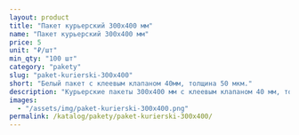 ```yaml
---
layout: product
title: "Пакет курьерский 300x400 мм"
name: "Пакет курьерский 300x400 мм"
price: 5
unit: "₽/шт"
min_qty: "100 шт"
category: "pakety"
slug: "paket-kurierski-300x400"
short: "Белый пакет с клеевым клапаном 40мм, толщина 50 мкм."
description: "Курьерские пакеты 300х400 мм с клеевым клапаном 40 мм, толщина 50 мкм. Прочные упаковочные пакеты для отправки и доставки товаров. Купить оптом в Екатеринбурге с доставкой по России."
images:
  - "/assets/img/paket-kurierski-300x400.png"
permalink: /katalog/pakety/paket-kurierski-300x400/
---
```

